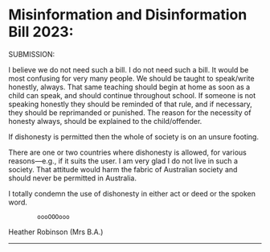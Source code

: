 # Misinformation and Disinformation Bill 2023:

 SUBMISSION:

 I believe we do not need such a bill. I do not need such a bill. It would be most confusing for very many people. We should be taught to speak/write honestly, always. That same teaching should begin at home as soon as a child can speak, and should continue throughout school. If someone is not speaking honestly they should be reminded of that rule, and if necessary, they should be reprimanded or punished. The reason for the necessity of honesty always, should be explained to the child/offender.

 If dishonesty is permitted then the whole of society is on an unsure footing.

 There are one or two countries where dishonesty is allowed, for various reasons—e.g., if it suits the user. I am very glad I do not live in such a society. That attitude would harm the fabric of Australian society and should never be permitted in Australia.

 I totally condemn the use of dishonesty in either act or deed or the spoken word.

            oooOOOooo

 Heather Robinson (Mrs B.A.)


-----

